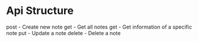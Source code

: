 # Api Structure

post - Create new note
get - Get all notes
get - Get information of a specific note
put - Update a note
delete - Delete a note
